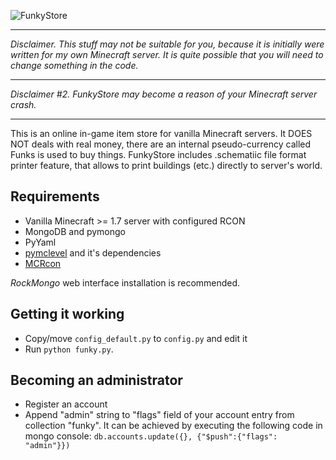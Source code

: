![FunkyStore](https://raw.githubusercontent.com/MEDVEDx64/FunkyStore/master/storage/funky.png)

***
*Disclaimer. This stuff may not be suitable for you, because
it is initially were written for my own Minecraft server.
It is quite possible that you will need to change something in the code.*
***
*Disclaimer #2. FunkyStore may become a reason of your Minecraft server crash.*
***

This is an online in-game item store for vanilla Minecraft servers.
It DOES NOT deals with real money, there are an internal
pseudo-currency called Funks is used to buy things.
FunkyStore includes .schematiic file format printer feature,
that allows to print buildings (etc.) directly to server's world.

Requirements
------------

* Vanilla Minecraft >= 1.7 server with configured RCON
* MongoDB and pymongo
* PyYaml
* [pymclevel](https://github.com/mcedit/pymclevel) and it's dependencies
* [MCRcon](https://github.com/barneygale/MCRcon)

*RockMongo* web interface installation is recommended.

Getting it working
------------------

* Copy/move `config_default.py` to `config.py` and edit it
* Run `python funky.py`.

Becoming an administrator
-------------------------

* Register an account
* Append "admin" string to "flags" field of your account entry from collection "funky". It can be achieved by executing the following code in mongo console: `db.accounts.update({}, {"$push":{"flags": "admin"}})`
